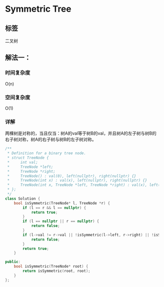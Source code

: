 # Symmetric Tree

## 标签
二叉树

## 解法一：

### 时间复杂度
O(n)

### 空间复杂度
O(1)

### 详解
两棵树是对称的，当且仅当：树A的val等于树B的val，并且树A的左子树与树B的右子树对称，树A的右子树与树B的左子树对称。

```c++
/**
 * Definition for a binary tree node.
 * struct TreeNode {
 *     int val;
 *     TreeNode *left;
 *     TreeNode *right;
 *     TreeNode() : val(0), left(nullptr), right(nullptr) {}
 *     TreeNode(int x) : val(x), left(nullptr), right(nullptr) {}
 *     TreeNode(int x, TreeNode *left, TreeNode *right) : val(x), left(left), right(right) {}
 * };
 */
class Solution {
    bool isSymmetric(TreeNode* l, TreeNode *r) {
        if (l == r && l == nullptr) {
            return true;
        }
        if (l == nullptr || r == nullptr) {
            return false;
        }
        if (l->val != r->val || !isSymmetric(l->left, r->right) || !isSymmetric(l->right, r->left)) {
            return false;
        }
        return true;
    }

public:
    bool isSymmetric(TreeNode* root) {
        return isSymmetric(root, root);
    }
};

```

